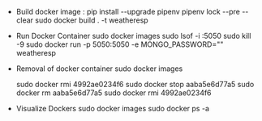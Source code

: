 <!-- pipenv --rm -->
* Build docker image :
    pip install --upgrade pipenv
    pipenv lock --pre --clear
    sudo docker build . -t weatheresp

* Run Docker Container
    sudo docker images 
    sudo lsof -i :5050
    sudo kill -9 <PID>
    sudo docker run -p 5050:5050 -e MONGO_PASSWORD="" weatheresp

* Removal of docker container 
    sudo docker images  
    <!-- copy IMAGE ID of the docker you want to remove. -->
    sudo docker rmi 4992ae0234f6
    sudo docker stop aaba5e6d77a5
    sudo docker rm aaba5e6d77a5
    sudo docker rmi 4992ae0234f6
* Visualize Dockers
    sudo docker images
    sudo docker ps -a
